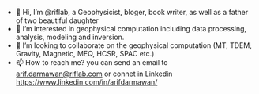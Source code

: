 - 👋 Hi, I’m @riflab, a Geophysicist, bloger, book writer, as well as a father of two beautiful daughter
- 👀 I’m interested in geophysical computation including data processing, analysis, modeling and inversion. 
- 💞️ I’m looking to collaborate on the geophysical computation (MT, TDEM, Gravity, Magnetic, MEQ, HCSR, SPAC etc.)
- 📫 How to reach me? you can send an email to arif.darmawan@riflab.com or connet in Linkedin https://www.linkedin.com/in/arifdarmawan/

<!---
riflab/riflab is a ✨ special ✨ repository because its `README.md` (this file) appears on your GitHub profile.
You can click the Preview link to take a look at your changes.
--->
